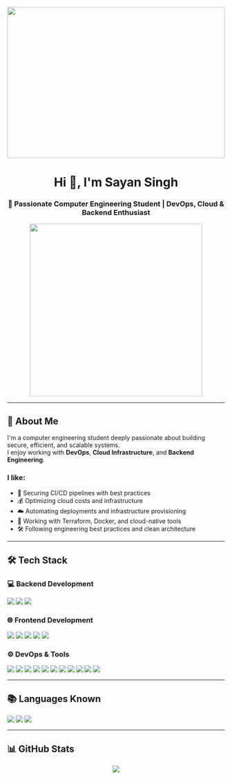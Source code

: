 <p align="center">
  <img src="https://raw.githubusercontent.com/singhsayan/assets/main/coding-image.gif" width="100%" height="350px" style="object-fit: cover;"/>
</p>

<h1 align="center">Hi 👋, I'm Sayan Singh</h1>
<h3 align="center">🚀 Passionate Computer Engineering Student | DevOps, Cloud & Backend Enthusiast</h3>

<p align="center">
  <img src="https://media.tenor.com/2uyENRmiUt0AAAAC/coding.gif" width="400"/>
</p>

---

## 🌟 About Me

I'm a computer engineering student deeply passionate about building secure, efficient, and scalable systems.  
I enjoy working with **DevOps**, **Cloud Infrastructure**, and **Backend Engineering**.

### I like:
- 🔐 Securing CI/CD pipelines with best practices  
- 💰 Optimizing cloud costs and infrastructure  
- ☁️ Automating deployments and infrastructure provisioning  
- 🧪 Working with Terraform, Docker, and cloud-native tools  
- 🛠️ Following engineering best practices and clean architecture  

---

## 🛠️ Tech Stack

### 💻 Backend Development
<p align="left">
  <img src="https://img.shields.io/badge/Node.js-43853D?style=for-the-badge&logo=node.js&logoColor=white"/>
  <img src="https://img.shields.io/badge/Express.js-000000?style=for-the-badge&logo=express&logoColor=white"/>
  <img src="https://img.shields.io/badge/PostgreSQL-336791?style=for-the-badge&logo=postgresql&logoColor=white"/>
</p>

### 🌐 Frontend Development
<p align="left">
  <img src="https://img.shields.io/badge/React-61DAFB?style=for-the-badge&logo=react&logoColor=black"/>
  <img src="https://img.shields.io/badge/JavaScript-F7DF1E?style=for-the-badge&logo=javascript&logoColor=black"/>
  <img src="https://img.shields.io/badge/HTML5-E34F26?style=for-the-badge&logo=html5&logoColor=white"/>
  <img src="https://img.shields.io/badge/CSS3-1572B6?style=for-the-badge&logo=css3&logoColor=white"/>
  <img src="https://img.shields.io/badge/TailwindCSS-06B6D4?style=for-the-badge&logo=tailwind-css&logoColor=white"/>
</p>

### ⚙️ DevOps & Tools
<p align="left">
  <img src="https://img.shields.io/badge/AWS-232F3E?style=for-the-badge&logo=amazon-aws&logoColor=white"/>
  <img src="https://img.shields.io/badge/Terraform-7B42BC?style=for-the-badge&logo=terraform&logoColor=white"/>
  <img src="https://img.shields.io/badge/Ansible-EE0000?style=for-the-badge&logo=ansible&logoColor=white"/>
  <img src="https://img.shields.io/badge/Docker-2496ED?style=for-the-badge&logo=docker&logoColor=white"/>
  <img src="https://img.shields.io/badge/Kubernetes-326CE5?style=for-the-badge&logo=kubernetes&logoColor=white"/>
  <img src="https://img.shields.io/badge/Prometheus-E6522C?style=for-the-badge&logo=prometheus&logoColor=white"/>
  <img src="https://img.shields.io/badge/Grafana-F46800?style=for-the-badge&logo=grafana&logoColor=white"/>
  <img src="https://img.shields.io/badge/Git-F05032?style=for-the-badge&logo=git&logoColor=white"/>
  <img src="https://img.shields.io/badge/GitHub-181717?style=for-the-badge&logo=github&logoColor=white"/>
  <img src="https://img.shields.io/badge/GitLab-FC6D26?style=for-the-badge&logo=gitlab&logoColor=white"/>
  <img src="https://img.shields.io/badge/VS%20Code-007ACC?style=for-the-badge&logo=visual-studio-code&logoColor=white"/>
</p>

---

## 📚 Languages Known
<p align="left">
  <img src="https://img.shields.io/badge/Python-3776AB?style=for-the-badge&logo=python&logoColor=white"/>
  <img src="https://img.shields.io/badge/C-00599C?style=for-the-badge&logo=c&logoColor=white"/>
  <img src="https://img.shields.io/badge/C++-00599C?style=for-the-badge&logo=c%2B%2B&logoColor=white"/>
</p>

---

## 📊 GitHub Stats

<p align="center">
  <img src="https://github-readme-stats.vercel.app/api/top-langs/?username=singhsayan&layout=compact&theme=tokyonight&langs_count=10"/>
</p>


